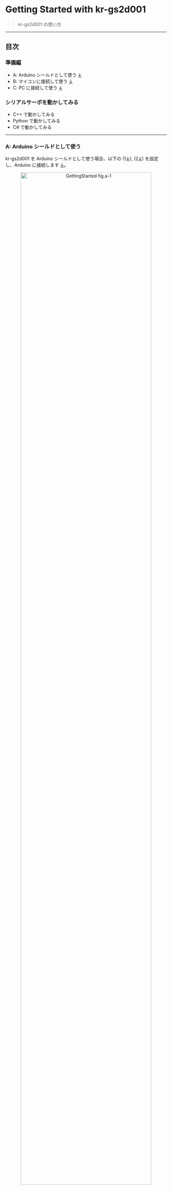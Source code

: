 # Getting Started with kr-gs2d001

> kr-gs2d001 の使い方

---

## 目次

### 準備編

- A: Arduino シールドとして使う [↓](#gs2d-arduino)
- B: マイコンに接続して使う [↓](#gs2d-mcu)
- C: PC に接続して使う [↓](#gs2d-pc)

### シリアルサーボを動かしてみる

- C++ で動かしてみる
- Python で動かしてみる
- C# で動かしてみる

---

<a id="gs2d-arduino"></a>

### A: Arduino シールドとして使う

kr-gs2d001 を Arduino シールドとして使う場合、以下の (1[↓](#A-1)), (2[↓](#A-2)) を設定し、Arduino に接続します [↓](#A-3)。

<div align="center">
    <img src="https://user-images.githubusercontent.com/15685007/92864593-40c1a580-f438-11ea-8548-93780ff27515.png" alt="GettingStarted fig.a-1" width="90%">
</div>

> 図 1, Arduino シールドとして利用する場合の設定

<a id="A-1"></a>

#### (1) スイッチ (SW1, SW2) の設定

**SW2** を ○ 側に合わせ、シリアルサーボへの入力信号を **Arduino シリアル入力** 設定に切替えます(図 1) 。

<div align="center">
    <img src="https://user-images.githubusercontent.com/15685007/92737777-6312df00-f3b6-11ea-9eda-c513566714ba.png" alt="GettingStarted fig.a-1" width="22%">
</div>

> 図 1, SW2 の設定

制御するシリアルサーボの通信規格にあわせて **SW1** を切替え、設定します(図 2)。

<div align="center">
    <img src="https://user-images.githubusercontent.com/15685007/92323576-d8a84380-f074-11ea-918e-21c6807d2d1a.png" alt="sw1 fig.2" width="50%">
</div>

> 図 2, SW1 の設定

<a id="A-2"></a>

#### (2) ジャンパ (SJ1, SJ2) の設定

Arduino には、ハードウェアシリアルとソフトウェアシリアルの 2 系統のシリアル通信が用意されています。

kr-gs2d001 を Arduino シールドとして使う場合、利用するシリアルの種類に応じて **基板背面のジャンパ (SJ1, SJ2) をハンダでショートさせ、kr-gs2d001 に接続するシリアル信号を切替える必要** があります。

<div align="center">
    <img src="https://user-images.githubusercontent.com/15685007/92750157-c5bda800-f3c1-11ea-9488-fde1afc587f0.png" alt="GettingStarted fig.1" width="50%">
</div>

> 図 1 ハードウェアシリアルを利用する場合

**SJ1, SJ2 を H 側にショート**させると **Arduino のハードウェアシリアルピン(RX:CN27-1, TX:CN27-2)に接続** します(図 1)。

<div align="center">
    <img src="https://user-images.githubusercontent.com/15685007/92754194-90b35480-f3c5-11ea-8cac-c1611a017025.png" alt="GettingStarted fig.1" width="40%">
</div>

> 図 1 ハードウェアシリアルを利用する場合

他方、**S 側にショート**させると **Arduino のソフトウェアシリアルピン(RX:CN27-4, TX:CN27-5)に接続** します(図 2)。

<div align="center">
    <img src="https://user-images.githubusercontent.com/15685007/92754903-47afd000-f3c6-11ea-804f-ca9b2ebc3b7d.png" alt="GettingStarted fig.2" width="40%">
</div>

> 図 2 ソフトウェアシリアルを利用する場合

<a id="A-3"></a>

#### ピンヘッダの接続

CN25 ~ CN28 に 2.54mm ピンヘッダ（plug）をハンダ付けし、Arduino と接続します(図 3)。

<div align="center">
    <img src="https://user-images.githubusercontent.com/15685007/92746214-04516380-f3be-11ea-8cc5-35892a9308fe.png" alt="GettingStarted fig.2" width="90%">
</div>

> 図 2 kr-gs2d001 と Arduino との接続 (図は Arduino UNO R3 との接続例)

---

<a id="gs2d-mcu"></a>

### B: 外部マイコンに接続して使う

---

<a id="gs2d-pc"></a>

### C: PC と接続して使う

---

## ライセンス

kr-gs2d001 は Apache License 2.0 とします。詳細は LICENSE 参照。
